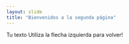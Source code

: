 ```yaml
---
layout: slide
title: "Bienvenidos a la segunda página"
---
```

Tu texto
Utiliza la flecha izquierda para volver!
